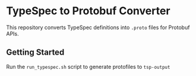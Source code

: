 # **TypeSpec to Protobuf Converter**

This repository converts TypeSpec definitions into `.proto` files for Protobuf APIs.

## **Getting Started**

Run the `run_typespec.sh` script to generate protofiles to `tsp-output`


